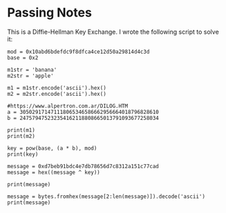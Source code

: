 # Passing Notes

This is a Diffie-Hellman Key Exchange. I wrote the following script to solve it:

```
mod = 0x10abd6bdefdc9f8dfca4ce12d50a29814d4c3d
base = 0x2

m1str = 'banana'
m2str = 'apple'

m1 = m1str.encode('ascii').hex()
m2 = m2str.encode('ascii').hex()

#https://www.alpertron.com.ar/DILOG.HTM
a = 305029171471118065346586662956664018796828610
b = 247579475232354162118808665013791093677258034

print(m1)
print(m2)

key = pow(base, (a * b), mod)
print(key)

message = 0xd7beb91bdc4e7db78656d7c8312a151c77cad
message = hex((message ^ key))

print(message)

message = bytes.fromhex(message[2:len(message)]).decode('ascii')
print(message)
```

